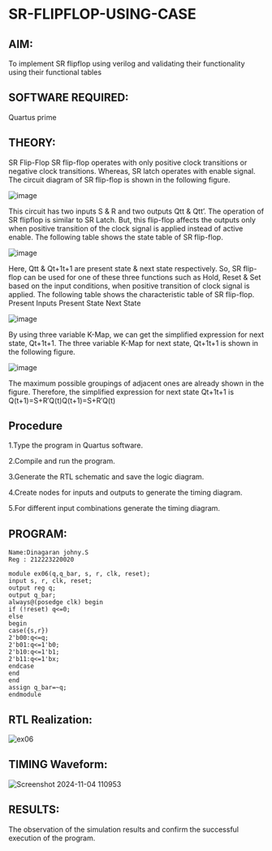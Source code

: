 # SR-FLIPFLOP-USING-CASE

## AIM:

To implement  SR flipflop using verilog and validating their functionality using their functional tables

## SOFTWARE REQUIRED:

Quartus prime

## THEORY:

SR Flip-Flop SR flip-flop operates with only positive clock transitions or negative clock transitions. Whereas, SR latch operates with enable signal. The circuit diagram of SR flip-flop is shown in the following figure.

![image](https://github.com/naavaneetha/SR-FLIPFLOP-USING-CASE/assets/154305477/0f710028-ad52-4d3e-9276-8714cf023a25)

 
This circuit has two inputs S & R and two outputs Qtt & Qtt’. The operation of SR flipflop is similar to SR Latch. But, this flip-flop affects the outputs only when positive transition of the clock signal is applied instead of active enable. The following table shows the state table of SR flip-flop.

![image](https://github.com/naavaneetha/SR-FLIPFLOP-USING-CASE/assets/154305477/dabfc4f4-87e3-4cbc-9472-f89ee1b5ed30)

 
Here, Qtt & Qt+1t+1 are present state & next state respectively. So, SR flip-flop can be used for one of these three functions such as Hold, Reset & Set based on the input conditions, when positive transition of clock signal is applied. The following table shows the characteristic table of SR flip-flop. Present Inputs Present State Next State

![image](https://github.com/naavaneetha/SR-FLIPFLOP-USING-CASE/assets/154305477/dd90d16c-aec5-4290-a586-e2346b1e9eb5)

 
By using three variable K-Map, we can get the simplified expression for next state, Qt+1t+1. The three variable K-Map for next state, Qt+1t+1 is shown in the following figure.

![image](https://github.com/naavaneetha/SR-FLIPFLOP-USING-CASE/assets/154305477/473efad6-d70b-4ca7-aeb7-898bbfca319f)

 
The maximum possible groupings of adjacent ones are already shown in the figure. Therefore, the simplified expression for next state Qt+1t+1 is Q(t+1)=S+R′Q(t)Q(t+1)=S+R′Q(t)

## Procedure

1.Type the program in Quartus software.

2.Compile and run the program.

3.Generate the RTL schematic and save the logic diagram.

4.Create nodes for inputs and outputs to generate the timing diagram.

5.For different input combinations generate the timing diagram.

## PROGRAM:
```
Name:Dinagaran johny.S
Reg : 212223220020

module ex06(q,q_bar, s, r, clk, reset);
input s, r, clk, reset;
output reg q;
output q_bar;
always@(posedge clk) begin
if (!reset) q<=0;
else
begin
case({s,r})
2'b00:q<=q; 
2'b01:q<=1'b0; 
2'b10:q<=1'b1;
2'b11:q<=1'bx;
endcase
end
end
assign q_bar=~q;
endmodule
```
## RTL Realization:
![ex06](https://github.com/user-attachments/assets/cf1e9c81-fe5f-4767-9588-b5720518e986)

## TIMING Waveform:
![Screenshot 2024-11-04 110953](https://github.com/user-attachments/assets/b628c428-0d7a-4098-89e5-ca9b7f0ca867)

## RESULTS:
The observation of the simulation results and confirm the successful execution of the program.

